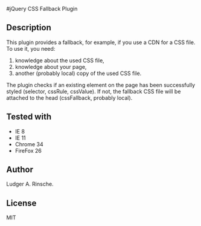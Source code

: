 #jQuery CSS Fallback Plugin 

## Description
This plugin provides a fallback, for example, if you use a CDN for a CSS file. 
To use it, you need: 
  1. knowledge about the used CSS file, 
  2. knowledge about your page, 
  3. another (probably local) copy of the used CSS file. 

The plugin checks if an existing element on the page has been successfully styled (selector, cssRule, cssValue). 
If not, the fallback CSS file will be attached to the head (cssFallback, probably local). 

## Tested with
* IE 8
* IE 11
* Chrome 34
* FireFox 26

## Author
Ludger A. Rinsche. 

## License
MIT  